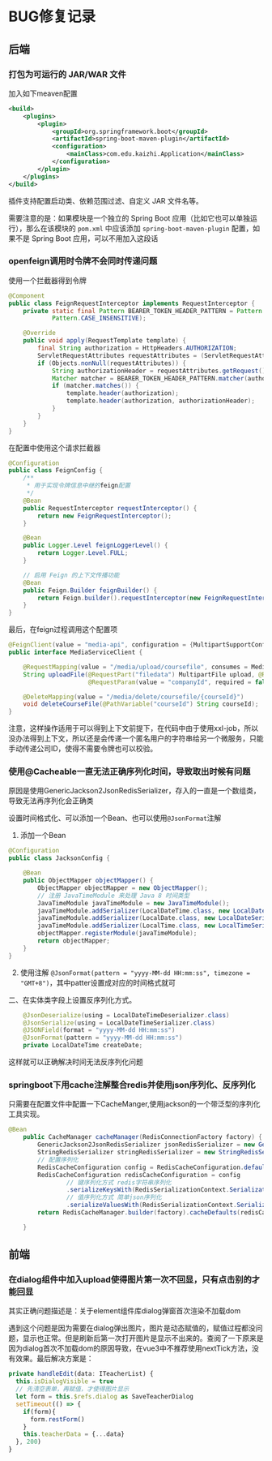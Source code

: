 # BUG修复记录

## 后端

### 打包为可运行的 JAR/WAR 文件

加入如下meaven配置

```xml
<build>
    <plugins>
        <plugin>
            <groupId>org.springframework.boot</groupId>
            <artifactId>spring-boot-maven-plugin</artifactId>
            <configuration>
                <mainClass>com.edu.kaizhi.Application</mainClass>
            </configuration>
        </plugin>
    </plugins>
</build>
```

插件支持配置启动类、依赖范围过滤、自定义 JAR 文件名等。

需要注意的是：如果模块是一个独立的 Spring Boot 应用（比如它也可以单独运行），那么在该模块的 `pom.xml` 中应该添加 `spring-boot-maven-plugin` 配置，如果不是 Spring Boot 应用，可以不用加入这段话





### openfeign调用时令牌不会同时传递问题

使用一个拦截器得到令牌

```java
@Component
public class FeignRequestInterceptor implements RequestInterceptor {
    private static final Pattern BEARER_TOKEN_HEADER_PATTERN = Pattern.compile("^Bearer (?<token>[a-zA-Z0-9-._~+/]+=*)$",
            Pattern.CASE_INSENSITIVE);

    @Override
    public void apply(RequestTemplate template) {
        final String authorization = HttpHeaders.AUTHORIZATION;
        ServletRequestAttributes requestAttributes = (ServletRequestAttributes) RequestContextHolder.getRequestAttributes();
        if (Objects.nonNull(requestAttributes)) {
            String authorizationHeader = requestAttributes.getRequest().getHeader(HttpHeaders.AUTHORIZATION);
            Matcher matcher = BEARER_TOKEN_HEADER_PATTERN.matcher(authorizationHeader);
            if (matcher.matches()) {
                template.header(authorization);
                template.header(authorization, authorizationHeader);
            }
        }
    }
}
```

在配置中使用这个请求拦截器

```java
@Configuration
public class FeignConfig {
    /**
     * 用于实现令牌信息中继的feign配置
     */
    @Bean
    public RequestInterceptor requestInterceptor() {
        return new FeignRequestInterceptor();
    }

    @Bean
    public Logger.Level feignLoggerLevel() {
        return Logger.Level.FULL;
    }

    // 启用 Feign 的上下文传播功能
    @Bean
    public Feign.Builder feignBuilder() {
        return Feign.builder().requestInterceptor(new FeignRequestInterceptor());
    }
}
```

最后，在feign过程调用这个配置项

```java
@FeignClient(value = "media-api", configuration = {MultipartSupportConfig.class, FeignConfig.class}, fallbackFactory = MediaServiceClientFallbackFactory.class)
public interface MediaServiceClient {

    @RequestMapping(value = "/media/upload/coursefile", consumes = MediaType.MULTIPART_FORM_DATA_VALUE)
    String uploadFile(@RequestPart("filedata") MultipartFile upload, @RequestParam(value = "objectName", required = false) String objectName,
                      @RequestParam(value = "companyId", required = false) Long companyId);

    @DeleteMapping(value = "/media/delete/coursefile/{courseId}")
    void deleteCourseFile(@PathVariable("courseId") String courseId);
}
```

注意，这样操作适用于可以得到上下文前提下，在代码中由于使用xxl-job，所以没办法得到上下文，所以还是会传递一个匿名用户的字符串给另一个微服务，只能手动传递公司ID，使得不需要令牌也可以校验。



### 使用@Cacheable一直无法正确序列化时间，导致取出时候有问题

原因是使用GenericJackson2JsonRedisSerializer，存入的一直是一个数组类，导致无法再序列化会正确类

设置时间格式化、可以添加一个Bean、也可以使用`@JsonFormat`注解

1. 添加一个Bean

```java
@Configuration
public class JacksonConfig {

    @Bean
    public ObjectMapper objectMapper() {
        ObjectMapper objectMapper = new ObjectMapper();
        // 注册 JavaTimeModule 来处理 Java 8 时间类型
        JavaTimeModule javaTimeModule = new JavaTimeModule();
        javaTimeModule.addSerializer(LocalDateTime.class, new LocalDateTimeSerializer(DateTimeFormatter.ofPattern("yyyy-MM-dd HH:mm:ss")));
        javaTimeModule.addSerializer(LocalDate.class, new LocalDateSerializer(DateTimeFormatter.ofPattern("yyyy-MM-dd")));
        javaTimeModule.addSerializer(LocalTime.class, new LocalTimeSerializer(DateTimeFormatter.ofPattern("HH:mm:ss")));
        objectMapper.registerModule(javaTimeModule);
        return objectMapper;
    }
}
```

2. 使用注解 `@JsonFormat(pattern = "yyyy-MM-dd HH:mm:ss", timezone = "GMT+8")`，其中patter设置成对应的时间格式就可

二、在实体类字段上设置反序列化方式。

```java
    @JsonDeserialize(using = LocalDateTimeDeserializer.class)
    @JsonSerialize(using = LocalDateTimeSerializer.class)
    @JSONField(format = "yyyy-MM-dd HH:mm:ss")
    @JsonFormat(pattern = "yyyy-MM-dd HH:mm:ss")
    private LocalDateTime createDate;
```

这样就可以正确解决时间无法反序列化问题



### springboot下用cache注解整合redis并使用json序列化、反序列化

只需要在配置文件中配置一下CacheManger,使用jackson的一个带泛型的序列化工具实现。

```java
@Bean
    public CacheManager cacheManager(RedisConnectionFactory factory) {
        GenericJackson2JsonRedisSerializer jsonRedisSerializer = new GenericJackson2JsonRedisSerializer();
        StringRedisSerializer stringRedisSerializer = new StringRedisSerializer();
        // 配置序列化
        RedisCacheConfiguration config = RedisCacheConfiguration.defaultCacheConfig();
        RedisCacheConfiguration redisCacheConfiguration = config
                // 键序列化方式 redis字符串序列化
                .serializeKeysWith(RedisSerializationContext.SerializationPair.fromSerializer(stringRedisSerializer))
                // 值序列化方式 简单json序列化
                .serializeValuesWith(RedisSerializationContext.SerializationPair.fromSerializer(jsonRedisSerializer));
        return RedisCacheManager.builder(factory).cacheDefaults(redisCacheConfiguration).build();

    }
```



## 前端

### 在dialog组件中加入upload使得图片第一次不回显，只有点击别的才能回显

其实正确问题描述是：关于element组件库dialog弹窗首次渲染不加载dom

遇到这个问题是因为需要在dialog弹出图片，图片是动态赋值的，赋值过程都没问题，显示也正常。但是刷新后第一次打开图片是显示不出来的。查阅了一下原来是因为dialog首次不加载dom的原因导致，在vue3中不推荐使用nextTick方法，没有效果。最后解决方案是：

```ts
private handleEdit(data: ITeacherList) {
  this.isDialogVisible = true
  // 先清空表单，再赋值，才使得图片显示
  let form = this.$refs.dialog as SaveTeacherDialog
  setTimeout(() => {
    if(form){
      form.restForm()
    }
    this.teacherData = {...data}
  }, 200)
}
```

